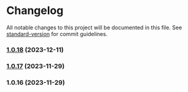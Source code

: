 # Changelog

All notable changes to this project will be documented in this file. See [standard-version](https://github.com/conventional-changelog/standard-version) for commit guidelines.

### [1.0.18](https://github.com/ktsyr1/nextjs-vip/compare/v1.0.17...v1.0.18) (2023-12-11)

### [1.0.17](https://github.com/ktsyr1/nextjs-vip/compare/v1.0.16...v1.0.17) (2023-11-29)

### 1.0.16 (2023-11-29)
